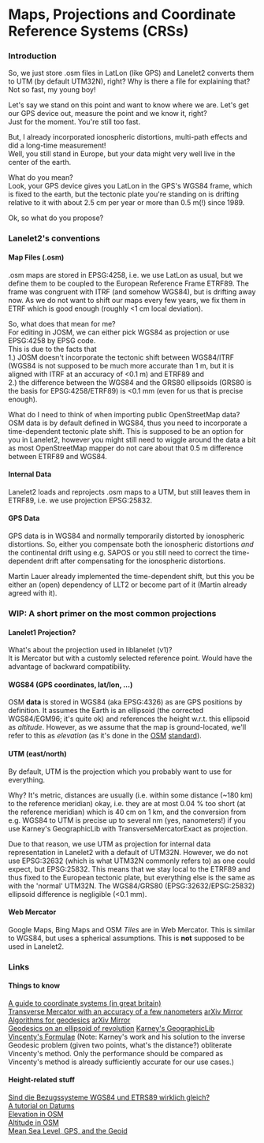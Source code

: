 # Maps, Projections and Coordinate Reference Systems (CRSs)

### Introduction

So, we just store .osm files in LatLon (like GPS) and Lanelet2 converts them to UTM (by default UTM32N), right? Why is there a file for explaining that?  
Not so fast, my young boy!

Let's say we stand on this point and want to know where we are. Let's get our GPS device out, measure the point and we know it, right?  
Just for the moment. You're still too fast.

But, I already incorporated ionospheric distortions, multi-path effects and did a long-time measurement!  
Well, you still stand in Europe, but your data might very well live in the center of the earth.

What do you mean?  
Look, your GPS device gives you LatLon in the GPS's WGS84 frame, which is fixed to the earth, but the tectonic plate you're standing on is drifting relative to it with about 2.5 cm per year or more than 0.5 m(!) since 1989.

Ok, so what do you propose?

### Lanelet2's conventions

#### Map Files (.osm)

.osm maps are stored in EPSG:4258, i.e. we use LatLon as usual, but we define them to be coupled to the European Reference Frame ETRF89. The frame was congruent with ITRF (and somehow WGS84), but is drifting away now. As we do not want to shift our maps every few years, we fix them in ETRF which is good enough (roughly <1 cm local deviation).

So, what does that mean for me?  
For editing in JOSM, we can either pick WGS84 as projection or use EPSG:4258 by EPSG code.  
This is due to the facts that  
1.) JOSM doesn't incorporate the tectonic shift between WGS84/ITRF (WGS84 is not supposed to be much more accurate than 1 m, but it is aligned with ITRF at an accuracy of <0.1 m) and ETRF89 and  
2.) the difference between the WGS84 and the GRS80 ellipsoids (GRS80 is the basis for EPSG:4258/ETRF89) is <0.1 mm (even for us that is precise enough).

What do I need to think of when importing public OpenStreetMap data?  
OSM data is by default defined in WGS84, thus you need to incorporate a time-dependent tectonic plate shift. This is supposed to be an option for you in Lanelet2, however you might still need to wiggle around the data a bit as most OpenStreetMap mapper do not care about that 0.5 m difference between ETRF89 and WGS84.

#### Internal Data

Lanelet2 loads and reprojects .osm maps to a UTM, but still leaves them in ETRF89, i.e. we use projection EPSG:25832.  

#### GPS Data

GPS data is in WGS84 and normally temporarily distorted by ionospheric distortions. So, either you compensate both the ionospheric distortions *and* the continental drift using e.g. SAPOS or you still need to correct the time-dependent drift after compensating for the ionospheric distortions.

Martin Lauer already implemented the time-dependent shift, but this you be either an (open) dependency of LLT2 or become part of it (Martin already agreed with it).

### WIP: A short primer on the most common projections

#### Lanelet1 Projection?

What's about the projection used in liblanelet (v1)?  
It is Mercator but with a customly selected reference point. Would have the advantage of backward compatibility.

#### WGS84 (GPS coordinates, lat/lon, ...)

OSM **data** is stored in WGS84 (aka EPSG:4326) as are GPS positions by definition. It assumes the Earth is an ellipsoid (the corrected WGS84/EGM96; it's quite ok) and references the height w.r.t. this ellipsoid as *altitude*. However, as we assume that the map is ground-located, we'll refer to this as *elevation* (as it's done in the [OSM](http://wiki.openstreetmap.org/wiki/Key:ele) [standard](http://wiki.openstreetmap.org/wiki/Altitude)).

#### UTM (east/north)

By default, UTM is the projection which you probably want to use for everything.

Why? It's metric, distances are usually (i.e. within some distance (~180 km) to the reference meridian) okay, i.e. they are at most 0.04 % too short (at the reference meridian) which is 40 cm on 1 km, and the conversion from e.g. WGS84 to UTM is precise up to several nm (yes, nanometers!) if you use Karney's GeographicLib with TransverseMercatorExact as projection.

Due to that reason, we use UTM as projection for internal data representation in Lanelet2 with a default of UTM32N. However, we do not use EPSG:32632 (which is what UTM32N commonly refers to) as one could expect, but EPSG:25832. This means that we stay local to the ETRF89 and thus fixed to the European tectonic plate, but everything else is the same as with the 'normal' UTM32N. The WGS84/GRS80 (EPSG:32632/EPSG:25832) ellipsoid difference is negligible (<0.1 mm).

#### Web Mercator

Google Maps, Bing Maps and OSM *Tiles* are in Web Mercator. This is similar to WGS84, but uses a spherical assumptions. This is **not** supposed to be used in Lanelet2.

### Links

#### Things to know
[A guide to coordinate systems (in great britain)](https://www.ordnancesurvey.co.uk/docs/support/guide-coordinate-systems-great-britain.pdf)  
[Transverse Mercator with an accuracy of a few nanometers](https://link.springer.com/article/10.1007%2Fs00190-011-0445-3) [arXiv Mirror](https://arxiv.org/pdf/1002.1417.pdf)  
[Algorithms for geodesics](https://link.springer.com/article/10.1007%2Fs00190-012-0578-z) [arXiv Mirror](https://arxiv.org/pdf/1109.4448.pdf)  
[Geodesics on an ellipsoid of revolution](https://arxiv.org/pdf/1102.1215.pdf)
[Karney's GeographicLib](https://geographiclib.sourceforge.io/)  
[Vincenty's Formulae](https://en.wikipedia.org/wiki/Vincenty%27s_formulae) (Note: Karney's work and his solution to the inverse Geodesic problem (given two points, what's the distance?) obliterate Vincenty's method. Only the performance should be compared as Vincenty's method is already sufficiently accurate for our use cases.)

#### Height-related stuff
[Sind die Bezugssysteme WGS84 und ETRS89 wirklich gleich?](http://www.killetsoft.de/t_1009_d.htm)  
[A tutorial on Datums](https://vdatum.noaa.gov/docs/datums.html)  
[Elevation in OSM](http://wiki.openstreetmap.org/wiki/Key:ele)  
[Altitude in OSM](http://wiki.openstreetmap.org/wiki/Altitude)  
[Mean Sea Level, GPS, and the Geoid](http://www.esri.com/news/arcuser/0703/geoid1of3.html)  